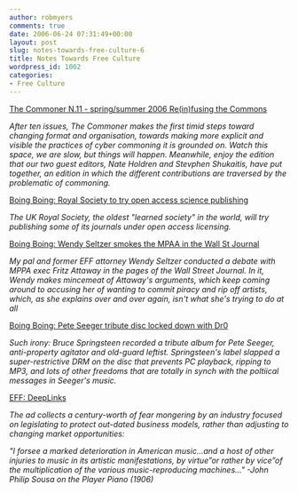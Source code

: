 ```yaml
---
author: robmyers
comments: true
date: 2006-06-24 07:31:49+00:00
layout: post
slug: notes-towards-free-culture-6
title: Notes Towards Free Culture
wordpress_id: 1002
categories:
- Free Culture
---
```


  
[The Commoner N.11 - spring/summer 2006 Re(in)fusing the Commons](http://www.commoner.org.uk/)  


  
_After ten issues, The Commoner makes the first timid steps toward changing format and organisation, towards making more explicit and visible the practices of cyber commoning it is grounded on. Watch this space, we are slow, but things will happen. Meanwhile, enjoy the edition that our two guest editors, Nate Holdren and Stevphen Shukaitis, have put together, an edition in which the different contributions are traversed by the problematic of commoning._  
  
[Boing Boing: Royal Society to try open access science publishing](http://www.boingboing.net/2006/06/21/royal_society_to_try.html)  


  
_The UK Royal Society, the oldest "learned society" in the world, will try publishing some of its journals under open access licensing._  


  
[Boing Boing: Wendy Seltzer smokes the MPAA in the Wall St Journal](http://www.boingboing.net/2006/06/20/wendy_seltzer_smokes.html)  


  
_My pal and former EFF attorney Wendy Seltzer conducted a debate with MPPA exec Fritz Attaway in the pages of the Wall Street Journal. In it, Wendy makes mincemeat of Attaway's arguments, which keep coming around to accusing her of wanting to commit piracy and rip off artists, which, as she explains over and over again, isn't what she's trying to do at all_  


  
[Boing Boing: Pete Seeger tribute disc locked down with Dr0](http://www.boingboing.net/2006/06/20/pete_seeger_tribute_.html)  


  
_Such irony: Bruce Springsteen recorded a tribute album for Pete Seeger, anti-property agitator and old-guard leftist. Springsteen's label slapped a super-restrictive DRM on the disc that prevents PC playback, ripping to MP3, and lots of other freedoms that are totally in synch with the poltiical messages in Seeger's music._  


  
[EFF: DeepLinks](http://www.eff.org/deeplinks/archives/004753.php)  


  
_The ad collects a century-worth of fear mongering by an industry focused on legislating to protect out-dated business models, rather than adjusting to changing market opportunities:_  


  
_"I forsee a marked deterioration in American music...and a host of other injuries to music in its artistic manifestations, by virtue”or rather by vice”of the multiplication of the various music-reproducing machines..." -John Philip Sousa on the Player Piano (1906)_  


  


